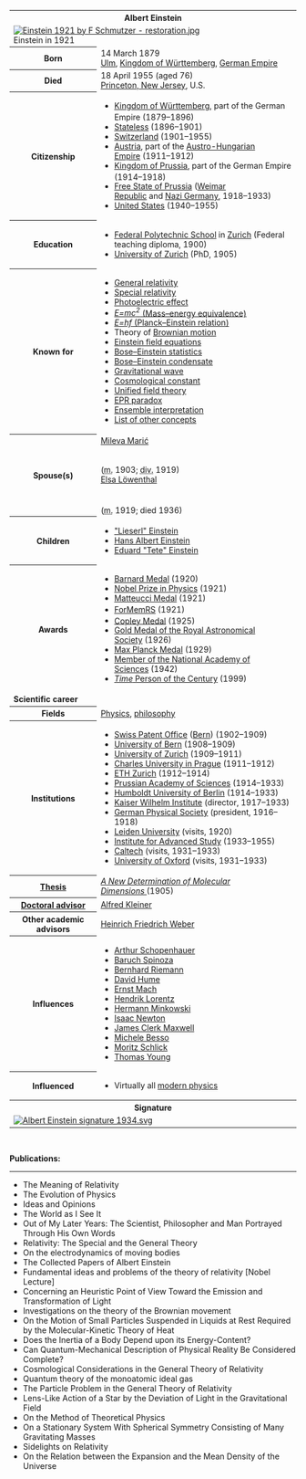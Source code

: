 <table class="infobox biography vcard">
<tbody>
<tr>
<th colspan="2">
<div class="fn">Albert Einstein</div>
</th>
</tr>
<tr>
<td colspan="2"><a class="image" href="456px-Einstein_1921_by_F_Schmutzer_-_restoration.jpg"><img src="456px-Einstein_1921_by_F_Schmutzer_-_restoration.jpg" srcset="456px-Einstein_1921_by_F_Schmutzer_-_restoration.jpg" alt="Einstein 1921 by F Schmutzer - restoration.jpg" width="220" height="289" data-file-width="2523" data-file-height="3313" /></a>
<div>Einstein in 1921</div>
</td>
</tr>
<tr>
<th scope="row">Born</th>
<td>14 March 1879<br />
<div class="birthplace"><a title="Ulm" href="https://en.wikipedia.org/wiki/Ulm">Ulm</a>,&nbsp;<a title="Kingdom of W&uuml;rttemberg" href="https://en.wikipedia.org/wiki/Kingdom_of_W%C3%BCrttemberg">Kingdom of W&uuml;rttemberg</a>,&nbsp;<a title="German Empire" href="https://en.wikipedia.org/wiki/German_Empire">German Empire</a></div>
</td>
</tr>
<tr>
<th scope="row">Died</th>
<td>18 April 1955&nbsp;(aged&nbsp;76)<br />
<div class="deathplace"><span class="nowrap"><a title="Princeton, New Jersey" href="https://en.wikipedia.org/wiki/Princeton,_New_Jersey">Princeton, New Jersey</a>, U.S.</span></div>
</td>
</tr>
<tr>
<th scope="row">Citizenship</th>
<td class="category">
<div class="plainlist">
<ul>
<li><a title="Kingdom of W&uuml;rttemberg" href="https://en.wikipedia.org/wiki/Kingdom_of_W%C3%BCrttemberg">Kingdom of W&uuml;rttemberg</a>, part of the German Empire (1879&ndash;1896)<sup id="cite_ref-GEcitizen_1-0" class="reference"></sup></li>
<li><a title="Statelessness" href="https://en.wikipedia.org/wiki/Statelessness">Stateless</a>&nbsp;(1896&ndash;1901)</li>
<li><a title="Switzerland" href="https://en.wikipedia.org/wiki/Switzerland">Switzerland</a>&nbsp;(1901&ndash;1955)</li>
<li><a title="Cisleithania" href="https://en.wikipedia.org/wiki/Cisleithania">Austria</a>, part of the&nbsp;<a class="mw-redirect" title="Austro-Hungarian Empire" href="https://en.wikipedia.org/wiki/Austro-Hungarian_Empire">Austro-Hungarian Empire</a>&nbsp;(1911&ndash;1912)</li>
<li><a title="Kingdom of Prussia" href="https://en.wikipedia.org/wiki/Kingdom_of_Prussia">Kingdom of Prussia</a>, part of the German Empire (1914&ndash;1918)<sup id="cite_ref-GEcitizen_1-1" class="reference"></sup></li>
<li><a title="Free State of Prussia" href="https://en.wikipedia.org/wiki/Free_State_of_Prussia">Free State of Prussia</a>&nbsp;(<a title="Weimar Republic" href="https://en.wikipedia.org/wiki/Weimar_Republic">Weimar Republic</a>&nbsp;and&nbsp;<a title="Nazi Germany" href="https://en.wikipedia.org/wiki/Nazi_Germany">Nazi Germany</a>, 1918&ndash;1933)</li>
<li><a title="United States" href="https://en.wikipedia.org/wiki/United_States">United States</a>&nbsp;(1940&ndash;1955)</li>
</ul>
</div>
</td>
</tr>
<tr>
<th scope="row">Education</th>
<td>
<div class="plainlist">
<ul>
<li><a title="ETH Zurich" href="https://en.wikipedia.org/wiki/ETH_Zurich">Federal Polytechnic School</a>&nbsp;in&nbsp;<a class="mw-redirect" title="Zurich" href="https://en.wikipedia.org/wiki/Zurich">Zurich</a>&nbsp;(Federal teaching diploma, 1900)</li>
<li><a title="University of Zurich" href="https://en.wikipedia.org/wiki/University_of_Zurich">University of Zurich</a>&nbsp;(PhD, 1905)</li>
</ul>
</div>
</td>
</tr>
<tr>
<th scope="row">Known&nbsp;for</th>
<td>
<div class="plainlist">
<ul>
<li><a title="General relativity" href="https://en.wikipedia.org/wiki/General_relativity">General relativity</a></li>
<li><a title="Special relativity" href="https://en.wikipedia.org/wiki/Special_relativity">Special relativity</a></li>
<li><a title="Photoelectric effect" href="https://en.wikipedia.org/wiki/Photoelectric_effect">Photoelectric effect</a></li>
<li><a title="Mass&ndash;energy equivalence" href="https://en.wikipedia.org/wiki/Mass%E2%80%93energy_equivalence"><em>E=mc<sup>2</sup></em>&nbsp;(Mass&ndash;energy equivalence)</a></li>
<li><a title="Planck&ndash;Einstein relation" href="https://en.wikipedia.org/wiki/Planck%E2%80%93Einstein_relation"><em>E=hf</em>&nbsp;(Planck&ndash;Einstein relation)</a></li>
<li>Theory of&nbsp;<a title="Brownian motion" href="https://en.wikipedia.org/wiki/Brownian_motion">Brownian motion</a></li>
<li><a title="Einstein field equations" href="https://en.wikipedia.org/wiki/Einstein_field_equations">Einstein field equations</a></li>
<li><a title="Bose&ndash;Einstein statistics" href="https://en.wikipedia.org/wiki/Bose%E2%80%93Einstein_statistics">Bose&ndash;Einstein statistics</a></li>
<li><a title="Bose&ndash;Einstein condensate" href="https://en.wikipedia.org/wiki/Bose%E2%80%93Einstein_condensate">Bose&ndash;Einstein condensate</a></li>
<li><a title="Gravitational wave" href="https://en.wikipedia.org/wiki/Gravitational_wave">Gravitational wave</a></li>
<li><a title="Cosmological constant" href="https://en.wikipedia.org/wiki/Cosmological_constant">Cosmological constant</a></li>
<li><a title="Unified field theory" href="https://en.wikipedia.org/wiki/Unified_field_theory">Unified field theory</a></li>
<li><a title="EPR paradox" href="https://en.wikipedia.org/wiki/EPR_paradox">EPR paradox</a></li>
<li><a title="Ensemble interpretation" href="https://en.wikipedia.org/wiki/Ensemble_interpretation">Ensemble interpretation</a></li>
<li><a title="List of things named after Albert Einstein" href="https://en.wikipedia.org/wiki/List_of_things_named_after_Albert_Einstein">List of other concepts</a></li>
</ul>
</div>
</td>
</tr>
<tr>
<th scope="row"><span class="nowrap">Spouse(s)</span></th>
<td>
<div class="plainlist">
<div>
<div><a title="Mileva Marić" href="https://en.wikipedia.org/wiki/Mileva_Mari%C4%87">Mileva Marić</a></div>
<div>&nbsp;</div>
<div>&nbsp;</div>
(<abbr title="married">m.</abbr>&nbsp;1903;&nbsp;<abbr title="divorced">div.</abbr>&nbsp;1919)<wbr /></div>
<div>
<div><a class="mw-redirect" title="Elsa L&ouml;wenthal" href="https://en.wikipedia.org/wiki/Elsa_L%C3%B6wenthal">Elsa L&ouml;wenthal</a></div>
<div>&nbsp;</div>
<div>&nbsp;</div>
(<abbr title="married">m.</abbr>&nbsp;1919; died<sup id="cite_ref-66xNO_2-0" class="reference"></sup><sup id="cite_ref-FOOTNOTEPais1982301_3-0" class="reference"></sup>&nbsp;1936)<wbr /></div>
</div>
</td>
</tr>
<tr>
<th scope="row">Children</th>
<td>
<div class="plainlist">
<ul>
<li><a class="mw-redirect" title="Lieserl Einstein" href="https://en.wikipedia.org/wiki/Lieserl_Einstein">"Lieserl" Einstein</a></li>
<li><a title="Hans Albert Einstein" href="https://en.wikipedia.org/wiki/Hans_Albert_Einstein">Hans Albert Einstein</a></li>
<li><a title="Einstein family" href="https://en.wikipedia.org/wiki/Einstein_family#Eduard_%22Tete%22_Einstein_(Albert's_second_son)">Eduard "Tete" Einstein</a></li>
</ul>
</div>
</td>
</tr>
<tr>
<th scope="row">Awards</th>
<td>
<div class="plainlist">
<ul>
<li><a title="Barnard Medal for Meritorious Service to Science" href="https://en.wikipedia.org/wiki/Barnard_Medal_for_Meritorious_Service_to_Science">Barnard Medal</a>&nbsp;(1920)</li>
<li><a title="Nobel Prize in Physics" href="https://en.wikipedia.org/wiki/Nobel_Prize_in_Physics">Nobel Prize in Physics</a>&nbsp;(1921)</li>
<li><a title="Matteucci Medal" href="https://en.wikipedia.org/wiki/Matteucci_Medal">Matteucci Medal</a>&nbsp;(1921)</li>
<li><a class="mw-redirect" title="ForMemRS" href="https://en.wikipedia.org/wiki/ForMemRS">ForMemRS</a>&nbsp;(1921)<sup id="cite_ref-frs_4-0" class="reference"></sup></li>
<li><a title="Copley Medal" href="https://en.wikipedia.org/wiki/Copley_Medal">Copley Medal</a>&nbsp;(1925)<sup id="cite_ref-frs_4-1" class="reference"></sup></li>
<li><a title="Gold Medal of the Royal Astronomical Society" href="https://en.wikipedia.org/wiki/Gold_Medal_of_the_Royal_Astronomical_Society">Gold Medal of the Royal Astronomical Society</a>&nbsp;(1926)</li>
<li><a title="Max Planck Medal" href="https://en.wikipedia.org/wiki/Max_Planck_Medal">Max Planck Medal</a>&nbsp;(1929)</li>
<li><a title="Member of the National Academy of Sciences" href="https://en.wikipedia.org/wiki/Member_of_the_National_Academy_of_Sciences">Member of the National Academy of Sciences</a>&nbsp;(1942)</li>
<li><a title="Time 100: The Most Important People of the Century" href="https://en.wikipedia.org/wiki/Time_100:_The_Most_Important_People_of_the_Century"><em>Time</em>&nbsp;Person of the Century</a>&nbsp;(1999)</li>
</ul>
</div>
</td>
</tr>
<tr>
<td colspan="2"><strong>Scientific career</strong></td>
</tr>
<tr>
<th scope="row">Fields</th>
<td class="category"><a title="Physics" href="https://en.wikipedia.org/wiki/Physics">Physics</a>,&nbsp;<a title="Philosophy" href="https://en.wikipedia.org/wiki/Philosophy">philosophy</a></td>
</tr>
<tr>
<th scope="row">Institutions</th>
<td>
<div class="plainlist">
<ul>
<li><a class="mw-redirect" title="Swiss Patent Office" href="https://en.wikipedia.org/wiki/Swiss_Patent_Office">Swiss Patent Office</a>&nbsp;(<a title="Bern" href="https://en.wikipedia.org/wiki/Bern">Bern</a>) (1902&ndash;1909)</li>
<li><a title="University of Bern" href="https://en.wikipedia.org/wiki/University_of_Bern">University of Bern</a>&nbsp;(1908&ndash;1909)</li>
<li><a title="University of Zurich" href="https://en.wikipedia.org/wiki/University_of_Zurich">University of Zurich</a>&nbsp;(1909&ndash;1911)</li>
<li><a class="mw-redirect" title="Karl-Ferdinands-Universit&auml;t" href="https://en.wikipedia.org/wiki/Karl-Ferdinands-Universit%C3%A4t">Charles University in Prague</a>&nbsp;(1911&ndash;1912)</li>
<li><a title="ETH Zurich" href="https://en.wikipedia.org/wiki/ETH_Zurich">ETH Zurich</a>&nbsp;(1912&ndash;1914)</li>
<li><a title="Prussian Academy of Sciences" href="https://en.wikipedia.org/wiki/Prussian_Academy_of_Sciences">Prussian Academy of Sciences</a>&nbsp;(1914&ndash;1933)</li>
<li><a title="Humboldt University of Berlin" href="https://en.wikipedia.org/wiki/Humboldt_University_of_Berlin">Humboldt University of Berlin</a>&nbsp;(1914&ndash;1933)</li>
<li><a class="mw-redirect" title="Kaiser Wilhelm Institute" href="https://en.wikipedia.org/wiki/Kaiser_Wilhelm_Institute">Kaiser Wilhelm Institute</a>&nbsp;(director, 1917&ndash;1933)</li>
<li><a title="German Physical Society" href="https://en.wikipedia.org/wiki/German_Physical_Society">German Physical Society</a>&nbsp;(president, 1916&ndash;1918)</li>
<li><a title="Leiden University" href="https://en.wikipedia.org/wiki/Leiden_University">Leiden University</a>&nbsp;(visits, 1920)</li>
<li><a title="Institute for Advanced Study" href="https://en.wikipedia.org/wiki/Institute_for_Advanced_Study">Institute for Advanced Study</a>&nbsp;(1933&ndash;1955)</li>
<li><a class="mw-redirect" title="Caltech" href="https://en.wikipedia.org/wiki/Caltech">Caltech</a>&nbsp;(visits, 1931&ndash;1933)</li>
<li><a title="University of Oxford" href="https://en.wikipedia.org/wiki/University_of_Oxford">University of Oxford</a>&nbsp;(visits, 1931&ndash;1933)</li>
</ul>
</div>
</td>
</tr>
<tr>
<th scope="row"><a title="Thesis" href="https://en.wikipedia.org/wiki/Thesis">Thesis</a></th>
<td><a href="https://github.com/manjunath5496/The-Collected-Papers-of-Albert-Einstein/blob/main/al(14).pdf"><em>A New Determination of Molecular Dimensions</em>&nbsp;</a>(1905)</td>
</tr>
<tr>
<th scope="row"><a title="Doctoral advisor" href="https://en.wikipedia.org/wiki/Doctoral_advisor">Doctoral advisor</a></th>
<td><a title="Alfred Kleiner" href="https://en.wikipedia.org/wiki/Alfred_Kleiner">Alfred Kleiner</a></td>
</tr>
<tr>
<th scope="row">Other&nbsp;academic advisors</th>
<td><a title="Heinrich Friedrich Weber" href="https://en.wikipedia.org/wiki/Heinrich_Friedrich_Weber">Heinrich Friedrich Weber</a></td>
</tr>
<tr>
<th scope="row">Influences</th>
<td>
<div class="plainlist">
<ul>
<li><a title="Arthur Schopenhauer" href="https://en.wikipedia.org/wiki/Arthur_Schopenhauer">Arthur Schopenhauer</a></li>
<li><a title="Baruch Spinoza" href="https://en.wikipedia.org/wiki/Baruch_Spinoza">Baruch Spinoza</a></li>
<li><a title="Bernhard Riemann" href="https://en.wikipedia.org/wiki/Bernhard_Riemann">Bernhard Riemann</a></li>
<li><a title="David Hume" href="https://en.wikipedia.org/wiki/David_Hume">David Hume</a></li>
<li><a title="Ernst Mach" href="https://en.wikipedia.org/wiki/Ernst_Mach">Ernst Mach</a></li>
<li><a title="Hendrik Lorentz" href="https://en.wikipedia.org/wiki/Hendrik_Lorentz">Hendrik Lorentz</a></li>
<li><a title="Hermann Minkowski" href="https://en.wikipedia.org/wiki/Hermann_Minkowski">Hermann Minkowski</a></li>
<li><a title="Isaac Newton" href="https://en.wikipedia.org/wiki/Isaac_Newton">Isaac Newton</a></li>
<li><a title="James Clerk Maxwell" href="https://en.wikipedia.org/wiki/James_Clerk_Maxwell">James Clerk Maxwell</a></li>
<li><a title="Michele Besso" href="https://en.wikipedia.org/wiki/Michele_Besso">Michele Besso</a></li>
<li><a title="Moritz Schlick" href="https://en.wikipedia.org/wiki/Moritz_Schlick">Moritz Schlick</a></li>
<li><a title="Thomas Young (scientist)" href="https://en.wikipedia.org/wiki/Thomas_Young_(scientist)">Thomas Young</a></li>
</ul>
</div>
</td>
</tr>
<tr>
<th scope="row">Influenced</th>
<td>
<div class="plainlist">
<ul>
<li>Virtually all&nbsp;<a title="Modern physics" href="https://en.wikipedia.org/wiki/Modern_physics">modern physics</a></li>
</ul>
</div>
</td>
</tr>
<tr>
<th colspan="2">Signature</th>
</tr>
<tr>
<td colspan="2"><a class="image" href="150px-Albert_Einstein_signature_1934.svg.png"><img src="150px-Albert_Einstein_signature_1934.svg.png" srcset="150px-Albert_Einstein_signature_1934.svg.png" alt="Albert Einstein signature 1934.svg" width="150" height="23" data-file-width="585" data-file-height="88" /></a></td>
</tr>
</tbody>
</table>



</br>
<p><strong> Publications: </strong></p>
<hr>
<ul>


 <li><a target="_blank" href="https://github.com/manjunath5496/The-Collected-Papers-of-Albert-Einstein/blob/master/tst(5).pdf" style="text-decoration:none;">The Meaning of Relativity</a></li>
                            
 <li><a target="_blank" href="https://github.com/manjunath5496/The-Collected-Papers-of-Albert-Einstein/blob/master/tst(6).pdf" style="text-decoration:none;">The Evolution of Physics</a></li>

<li><a target="_blank" href="https://github.com/manjunath5496/The-Collected-Papers-of-Albert-Einstein/blob/master/tst(7).pdf" style="text-decoration:none;">Ideas and Opinions</a></li>
 <li><a target="_blank" href="https://github.com/manjunath5496/The-Collected-Papers-of-Albert-Einstein/blob/master/tst(8).pdf" style="text-decoration:none;">The World as I See It </a></li>                              

 <li><a target="_blank" href="https://github.com/manjunath5496/The-Collected-Papers-of-Albert-Einstein/blob/master/tst(9).pdf" style="text-decoration:none;">Out of My Later Years: The Scientist, Philosopher and Man Portrayed Through His Own Words</a></li>
                            
 <li><a target="_blank" href="https://github.com/manjunath5496/The-Collected-Papers-of-Albert-Einstein/blob/master/tst(10).pdf" style="text-decoration:none;">Relativity: The Special and the General Theory</a></li>

<li><a target="_blank" href="https://github.com/manjunath5496/The-Collected-Papers-of-Albert-Einstein/blob/master/tst(11).pdf" style="text-decoration:none;">On the electrodynamics of moving bodies</a></li>
 <li><a target="_blank" href="https://github.com/manjunath5496/The-Collected-Papers-of-Albert-Einstein/blob/master/tst(12).pdf" style="text-decoration:none;">The Collected Papers of Albert Einstein</a></li>                              

 <li><a target="_blank" href="https://github.com/manjunath5496/The-Collected-Papers-of-Albert-Einstein/blob/master/tst(212).pdf" style="text-decoration:none;">Fundamental ideas and problems of the theory of relativity [Nobel Lecture]</a></li>  
 

 <li><a target="_blank" href="https://github.com/manjunath5496/The-Collected-Papers-of-Albert-Einstein/blob/main/al(1).pdf" style="text-decoration:none;">Concerning an Heuristic Point of View Toward the Emission and Transformation of Light</a></li>

 <li><a target="_blank" href="https://github.com/manjunath5496/The-Collected-Papers-of-Albert-Einstein/blob/main/al(2).pdf" style="text-decoration:none;">Investigations on the theory of the Brownian movement</a></li>

<li><a target="_blank" href="https://github.com/manjunath5496/The-Collected-Papers-of-Albert-Einstein/blob/main/al(3).pdf" style="text-decoration:none;">On the Motion of Small Particles Suspended in Liquids at Rest Required by the Molecular-Kinetic Theory of Heat</a></li>
 <li><a target="_blank" href="https://github.com/manjunath5496/The-Collected-Papers-of-Albert-Einstein/blob/main/al(4).pdf" style="text-decoration:none;">Does the Inertia of a Body Depend upon its Energy-Content?</a></li>                              
<li><a target="_blank" href="https://github.com/manjunath5496/The-Collected-Papers-of-Albert-Einstein/blob/main/al(5).pdf" style="text-decoration:none;">Can Quantum-Mechanical Description of Physical Reality Be Considered Complete?</a></li>
<li><a target="_blank" href="https://github.com/manjunath5496/The-Collected-Papers-of-Albert-Einstein/blob/main/al(6).pdf" style="text-decoration:none;">Cosmological Considerations in the General Theory of Relativity</a></li>
 <li><a target="_blank" href="https://github.com/manjunath5496/The-Collected-Papers-of-Albert-Einstein/blob/main/al(7).pdf" style="text-decoration:none;">Quantum theory of the monoatomic ideal gas</a></li>

 <li><a target="_blank" href="https://github.com/manjunath5496/The-Collected-Papers-of-Albert-Einstein/blob/main/al(8).pdf" style="text-decoration:none;"> The Particle Problem in the General Theory of Relativity </a></li>
   <li><a target="_blank" href="https://github.com/manjunath5496/The-Collected-Papers-of-Albert-Einstein/blob/main/al(9).pdf" style="text-decoration:none;">Lens-Like Action of a Star by the Deviation of Light in the Gravitational Field</a></li>
  
   
 <li><a target="_blank" href="https://github.com/manjunath5496/The-Collected-Papers-of-Albert-Einstein/blob/main/al(10).pdf" style="text-decoration:none;">On the Method of Theoretical Physics</a></li>                              
<li><a target="_blank" href="https://github.com/manjunath5496/The-Collected-Papers-of-Albert-Einstein/blob/main/al(11).pdf" style="text-decoration:none;">On a Stationary System With Spherical Symmetry Consisting of Many Gravitating Masses</a></li>
<li><a target="_blank" href="https://github.com/manjunath5496/The-Collected-Papers-of-Albert-Einstein/blob/main/al(12).pdf" style="text-decoration:none;">Sidelights on Relativity</a></li>
<li><a target="_blank" href="https://github.com/manjunath5496/The-Collected-Papers-of-Albert-Einstein/blob/main/al(13).pdf" style="text-decoration:none;">On the Relation between the Expansion and the Mean Density of the Universe</a></li>
 
 
 
 


</ul>

</br>
